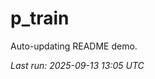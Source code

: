 # p_train

Auto-updating README demo.

<!--START_SECTION:status-->
_Last run: 2025-09-13 13:05 UTC_
<!--END_SECTION:status-->













































































































































































































































































































































































































































































































